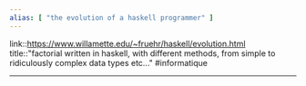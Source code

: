 ```yaml
---
alias: [ "the evolution of a haskell programmer" ]
---
```

link::https://www.willamette.edu/~fruehr/haskell/evolution.html
title::"factorial written in haskell, with different methods, from simple to ridiculously complex data types etc..."
#informatique 

----
